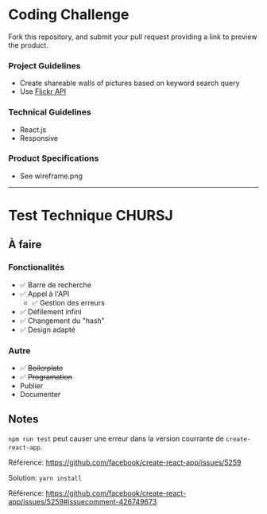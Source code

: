 # Coding Challenge
Fork this repository, and submit your pull request providing a link to preview the product.

### Project Guidelines
* Create shareable walls of pictures based on keyword search query
* Use [Flickr API](https://www.flickr.com/services/api)

### Technical Guidelines
* React.js
* Responsive

### Product Specifications
* See wireframe.png

---

# Test Technique CHURSJ

## À faire

### Fonctionalités

* ✅ Barre de recherche
* ✅ Appel à l'API
  * ✅ Gestion des erreurs
* ✅ Défilement infini
* ✅ Changement du "hash"
* ✅ Design adapté


### Autre

* ✅ ~~Boilerplate~~
* ✅ ~~Programation~~
* Publier
* Documenter


## Notes

`npm run test` peut causer une erreur dans la version courrante de `create-react-app`.

Référence: https://github.com/facebook/create-react-app/issues/5259

Solution: `yarn install`

Référence: https://github.com/facebook/create-react-app/issues/5259#issuecomment-426749673
